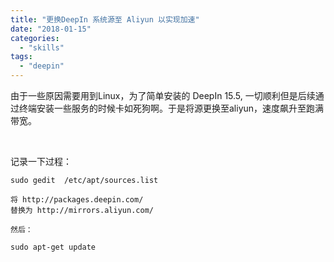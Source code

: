 ```yaml
---
title: "更换DeepIn 系统源至 Aliyun 以实现加速"
date: "2018-01-15"
categories: 
  - "skills"
tags: 
  - "deepin"
---
```


由于一些原因需要用到Linux，为了简单安装的 DeepIn 15.5, 一切顺利但是后续通过终端安装一些服务的时候卡如死狗啊。于是将源更换至aliyun，速度飙升至跑满带宽。

 

记录一下过程：

```
sudo gedit  /etc/apt/sources.list

将 http://packages.deepin.com/ 
替换为 http://mirrors.aliyun.com/

然后：
```

```
sudo apt-get update
```
